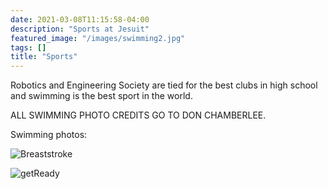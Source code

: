 ```yaml
---
date: 2021-03-08T11:15:58-04:00
description: "Sports at Jesuit"
featured_image: "/images/swimming2.jpg"
tags: []
title: "Sports"
---
```

Robotics and Engineering Society are tied for the best clubs in high school and swimming is the best sport in the world.

ALL SWIMMING PHOTO CREDITS GO TO DON CHAMBERLEE.

Swimming photos:

![Breaststroke](/images/Breast1.png)

![getReady](/images/getReady.png)

